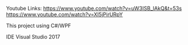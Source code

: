 Youtube Links:
https://www.youtube.com/watch?v=uW3ISB_lAkQ&t=53s
https://www.youtube.com/watch?v=XI5jPirURpY

This project using C#/WPF

IDE Visual Studio 2017
